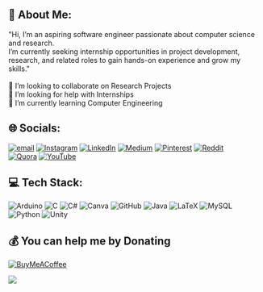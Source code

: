 ## 💫 About Me:
"Hi, I’m an aspiring software engineer passionate about computer science and research. <br>I’m currently seeking internship opportunities in project development, research, and related roles to gain hands-on experience and grow my skills."<br><br>👯 I’m looking to collaborate on Research Projects <br>🤝 I’m looking for help with Internships<br>🌱 I’m currently learning Computer Engineering<br>

## 🌐 Socials:
[![email](https://img.shields.io/badge/Email-D14836?logo=gmail&logoColor=white)](mailto:sagarikasrivastava46@gmail.com) 
[![Instagram](https://img.shields.io/badge/Instagram-%23E4405F.svg?logo=Instagram&logoColor=white)](https://instagram.com/issrivastava)
[![LinkedIn](https://img.shields.io/badge/LinkedIn-%230077B5.svg?logo=linkedin&logoColor=white)](https://linkedin.com/in/issrivastava46) 
[![Medium](https://img.shields.io/badge/Medium-12100E?logo=medium&logoColor=white)](https://medium.com/@issrivastava) 
[![Pinterest](https://img.shields.io/badge/Pinterest-%23E60023.svg?logo=Pinterest&logoColor=white)](https://pinterest.com/close_prose) 
[![Reddit](https://img.shields.io/badge/Reddit-%23FF4500.svg?logo=Reddit&logoColor=white)](https://reddit.com/user/i_ssrivastava)  
[![Quora](https://img.shields.io/badge/Quora-%23B92B27.svg?logo=Quora&logoColor=white)](https://quora.com/profile/Sagarika-Srivastava-19)
[![YouTube](https://img.shields.io/badge/YouTube-%23FF0000.svg?logo=YouTube&logoColor=white)](https://youtube.com/@issrivastava)

## 💻 Tech Stack:
![Arduino](https://img.shields.io/badge/-Arduino-00979D?style=for-the-badge&logo=Arduino&logoColor=white) 
![C](https://img.shields.io/badge/c-%2300599C.svg?style=for-the-badge&logo=c&logoColor=white) 
![C#](https://img.shields.io/badge/c%23-%23239120.svg?style=for-the-badge&logo=csharp&logoColor=white) 
![Canva](https://img.shields.io/badge/Canva-%2300C4CC.svg?style=for-the-badge&logo=Canva&logoColor=white) 
![GitHub](https://img.shields.io/badge/github-%23121011.svg?style=for-the-badge&logo=github&logoColor=white) 
![Java](https://img.shields.io/badge/java-%23ED8B00.svg?style=for-the-badge&logo=openjdk&logoColor=white) 
![LaTeX](https://img.shields.io/badge/latex-%23008080.svg?style=for-the-badge&logo=latex&logoColor=white)
![MySQL](https://img.shields.io/badge/mysql-4479A1.svg?style=for-the-badge&logo=mysql&logoColor=white)
![Python](https://img.shields.io/badge/python-3670A0?style=for-the-badge&logo=python&logoColor=ffdd54) 
![Unity](https://img.shields.io/badge/unity-%23000000.svg?style=for-the-badge&logo=unity&logoColor=white)

## 💰 You can help me by Donating
  [![BuyMeACoffee](https://img.shields.io/badge/Buy%20Me%20a%20Coffee-ffdd00?style=for-the-badge&logo=buy-me-a-coffee&logoColor=black)](https://buymeacoffee.com/issrivastava) 
  
  [![](https://visitcount.itsvg.in/api?id=issrivastava&icon=0&color=0)](https://visitcount.itsvg.in)
